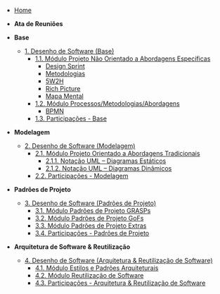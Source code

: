 <!-- docs/_sidebar.md -->

- [Home](/README.md)


- **Ata de Reuniões**

- **Base**
  - [1. Desenho de Software (Base)](/Base/1.Base.md)
    - [1.1. Módulo Projeto Não Orientado a Abordagens Específicas](/Base/1.1.AbordagemNaoEspecifica.md)
      - [Design Sprint](/Base/DesignSprint.md) 
      - [Metodologias](/Base/DesignSprint.md)
      - [5W2H](/Base/5W2H.md) 
      - [Rich Picture]() 
      - [Mapa Mental]()
    - [1.2. Módulo Processos/Metodologias/Abordagens](/Base/1.2.ProcessosMetodologiasAbordagens.md)
      - [BPMN](Base/BPMN.md)
    - [1.3. Participações - Base](/Base/1.3.ParticipacoesBase.md)

- **Modelagem**
  - [2. Desenho de Software (Modelagem)]()
    - [2.1. Módulo Projeto Orientado a Abordagens Tradicionais]()
      - [2.1.1. Notação UML – Diagramas Estáticos]()
      - [2.1.2. Notação UML – Diagramas Dinâmicos]()
    - [2.2. Participações - Modelagem]()

- **Padrões de Projeto**
  - [3. Desenho de Software (Padrões de Projeto)]()
    - [3.1. Módulo Padrões de Projeto GRASPs]()
    - [3.2. Módulo Padrões de Projeto GoFs]()
    - [3.3. Módulo Padrões de Projeto Extras]()
    - [3.4. Participações - Padrões de Projeto]()

- **Arquitetura de Software & Reutilização**
  - [4. Desenho de Software (Arquitetura & Reutilização de Software)]()
    - [4.1. Módulo Estilos e Padrões Arquiteturais]()
    - [4.2. Módulo Reutilização de Software]()
    - [4.3. Participações - Arquitetura & Reutilização de Software]()
